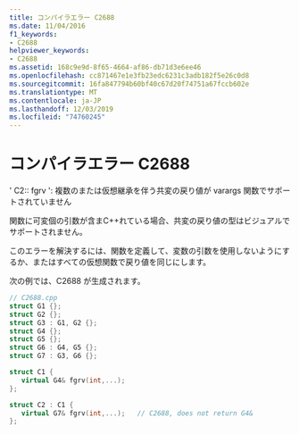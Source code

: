 ```yaml
---
title: コンパイラエラー C2688
ms.date: 11/04/2016
f1_keywords:
- C2688
helpviewer_keywords:
- C2688
ms.assetid: 168c9e9d-8f65-4664-af86-db71d3e6ee46
ms.openlocfilehash: cc871467e1e3fb23edc6231c3adb182f5e26c0d8
ms.sourcegitcommit: 16fa847794b60bf40c67d20f74751a67fccb602e
ms.translationtype: MT
ms.contentlocale: ja-JP
ms.lasthandoff: 12/03/2019
ms.locfileid: "74760245"
---
```

# <a name="compiler-error-c2688"></a>コンパイラエラー C2688

' C2:: fgrv ': 複数のまたは仮想継承を伴う共変の戻り値が varargs 関数でサポートされていません

関数に可変個の引数が含まC++れている場合、共変の戻り値の型はビジュアルでサポートされません。

このエラーを解決するには、関数を定義して、変数の引数を使用しないようにするか、またはすべての仮想関数で戻り値を同じにします。

次の例では、C2688 が生成されます。

```cpp
// C2688.cpp
struct G1 {};
struct G2 {};
struct G3 : G1, G2 {};
struct G4 {};
struct G5 {};
struct G6 : G4, G5 {};
struct G7 : G3, G6 {};

struct C1 {
   virtual G4& fgrv(int,...);
};

struct C2 : C1 {
   virtual G7& fgrv(int,...);   // C2688, does not return G4&
};
```
